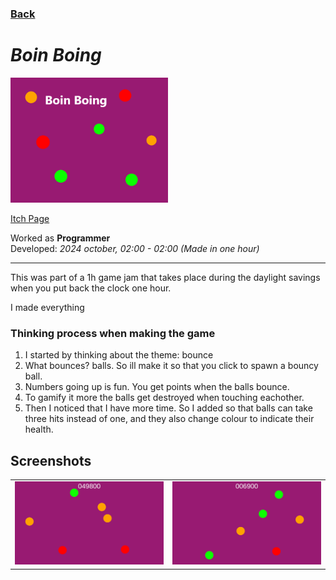 ### [Back](..)
# *Boin Boing*

<img src="Images\Banner.png" width="50%"/>

[Itch Page](https://zuperzlime.itch.io/boin-boing)  

Worked as **Programmer**  
Developed: *2024 october, 02:00 - 02:00 (Made in one hour)* 

---

This was part of a 1h game jam that takes place during the daylight savings when you put back the clock one hour.

I made everything
### Thinking process when making the game
1. I started by thinking about the theme: bounce
2. What bounces? balls. So ill make it so that you click to spawn a bouncy ball.
3. Numbers going up is fun. You get points when the balls bounce.
4. To gamify it more the balls get destroyed when touching eachother.
5. Then I noticed that I have more time. So I added so that balls can take three hits instead of one, and they also change colour to indicate their health.

## Screenshots

<table>
  <tr>
    <td ><img src="Images\Screenshot1.png"/></td>
     <td ><img src="Images\Screenshot2.png"/></td>
  </tr>
</table>
